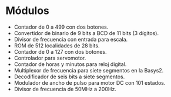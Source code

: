 Módulos
=====

* Contador de 0 a 499 con dos botones.
* Convertidor de binario de 9 bits a BCD de 11 bits (3 dígitos).
* Divisor de frecuencia con entrada para escala.
* ROM de 512 localidades de 28 bits.
* Contador de 0 a 127 con dos botones.
* Controlador para servomotor.
* Contador de horas y minutos para reloj digital.
* Multiplexor de frecuencia para siete segmentos en la Basys2.
* Decodificador de seis bits a siete segmentos.
* Modulador de ancho de pulso para motor DC con 101 estados.
* Divisor de frecuencia de 50MHz a 200Hz.